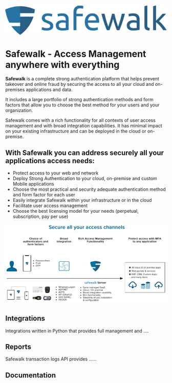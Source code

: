 ![image](https://github.com/maunicmer/Safewalk_pack/blob/master/safewalk_logo.png)
# Safewalk - Access Management anywhere with everything

**Safewalk** is a complete strong authentication platform that helps prevent takeover and online fraud by securing the access to all your cloud and on-premises applications and data.

It includes a large portfolio of strong authentication methods and form factors that allow you to choose the best method for your users and your organization.

Safewalk comes with a rich functionality for all contexts of user access management and with broad integration capabilities. It has minimal impact on your existing infrastructure and can be deployed in the cloud or on-premise.

## With Safewalk you can address securely all your applications access needs:

- Protect access to your web and network
- Deploy Strong Authentication to your cloud, on-premise and custom Mobile applications
- Choose the most practical and security adequate authentication method and form factor for each user
- Easily integrate Safewalk within your infrastructure or in the cloud
- Facilitate user access management
- Choose the best licensing model for your needs (perpetual, subscription, pay per use)

![image](https://github.com/maunicmer/Safewalk_pack/blob/master/safewalk_arch.png)

## Integrations

Integrations written in Python that provides full management and ....

## Reports

Safewalk transaction logs API provides ......

## Documentation

